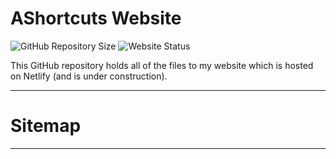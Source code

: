 # AShortcuts Website
<img src="https://img.shields.io/github/repo-size/AShortcuts/AShortcuts-Site?label=Website%20Code" alt="GitHub Repository Size" data-canonical-src="https://img.shields.io/github/repo-size/AShortcuts/AShortcuts-Site?label=Website%20Code" style="max-width: 100%;display: inline-block">

<img src="https://img.shields.io/website?down_color=red&down_message=Offline&label=Site%20Status&up_message=Online&url=https%3A%2F%2Fashortcutst.netlify.app%2F" alt="Website Status" data-canonical-src="https://img.shields.io/website?down_color=red&down_message=Offline&label=Site%20Status&up_message=Online&url=https%3A%2F%2Fashortcutst.netlify.app%2F" style="max-width: 100%;display: inline-block">


This GitHub repository holds all of the files to my website which is hosted on Netlify (and is under construction).
***
# Sitemap
______________
